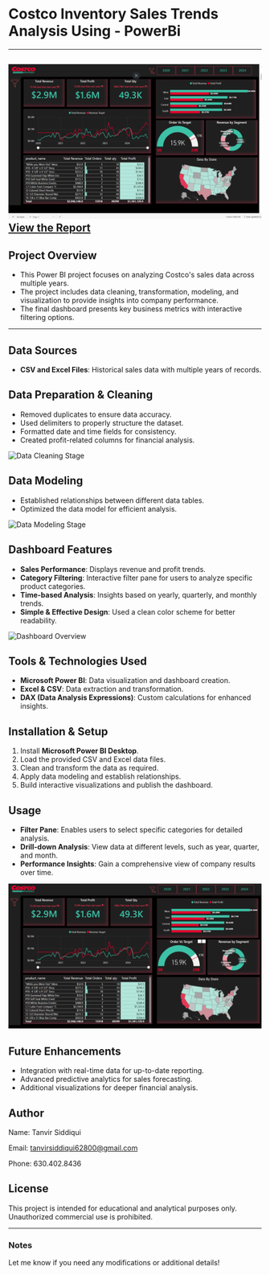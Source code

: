 # Costco Inventory Sales Trends Analysis Using - PowerBi
--- 
![Costco Sales Dashboard](https://github.com/tanviru786/Costco_Sales_Analysis/blob/main/Main%20Report%201.png)
[View the Report](https://app.powerbi.com/view?r=eyJrIjoiNjY4ZDliYzYtZjkwNC00ZjhiLTg1MmMtYzQzYTliMmE5MTgyIiwidCI6Ijg1MGE0NTk3LTYyZjItNDUyMy1hODE3LTQ2ZWYwMjBmMWE0NyJ9)
---

## Project Overview
- This Power BI project focuses on analyzing Costco's sales data across multiple years.
- The project includes data cleaning, transformation, modeling, and visualization to provide insights into company performance.
- The final dashboard presents key business metrics with interactive filtering options.

---

## Data Sources
- **CSV and Excel Files**: Historical sales data with multiple years of records.
 
## Data Preparation & Cleaning
- Removed duplicates to ensure data accuracy.
- Used delimiters to properly structure the dataset.
- Formatted date and time fields for consistency.
- Created profit-related columns for financial analysis.

![Data Cleaning Stage](https://github.com/tanviru786/Costco_Sales_Analysis/blob/main/Data_Cleaning.png)

## Data Modeling
- Established relationships between different data tables.
- Optimized the data model for efficient analysis.

![Data Modeling Stage](https://github.com/tanviru786/Costco_Sales_Analysis/blob/main/Data_Modeling.png)

## Dashboard Features
- **Sales Performance**: Displays revenue and profit trends.
- **Category Filtering**: Interactive filter pane for users to analyze specific product categories.
- **Time-based Analysis**: Insights based on yearly, quarterly, and monthly trends.
- **Simple & Effective Design**: Used a clean color scheme for better readability.

![Dashboard Overview](https://github.com/tanviru786/Costco_Sales_Analysis/blob/main/Dashboard_Overview.png)

## Tools & Technologies Used
- **Microsoft Power BI**: Data visualization and dashboard creation.
- **Excel & CSV**: Data extraction and transformation.
- **DAX (Data Analysis Expressions)**: Custom calculations for enhanced insights.

## Installation & Setup
1. Install **Microsoft Power BI Desktop**.
2. Load the provided CSV and Excel data files.
3. Clean and transform the data as required.
4. Apply data modeling and establish relationships.
5. Build interactive visualizations and publish the dashboard.

## Usage
- **Filter Pane**: Enables users to select specific categories for detailed analysis.
- **Drill-down Analysis**: View data at different levels, such as year, quarter, and month.
- **Performance Insights**: Gain a comprehensive view of company results over time.

![Filter Pane Open](https://github.com/tanviru786/Costco_Sales_Analysis/blob/main/Filter%20Pane%20Open.png)

## Future Enhancements
- Integration with real-time data for up-to-date reporting.
- Advanced predictive analytics for sales forecasting.
- Additional visualizations for deeper financial analysis.

## Author
Name: 
Tanvir Siddiqui

Email:
tanvirsiddiqui62800@gmail.com

Phone:
630.402.8436

## License
This project is intended for educational and analytical purposes only. Unauthorized commercial use is prohibited.

---

### Notes
Let me know if you need any modifications or additional details!

